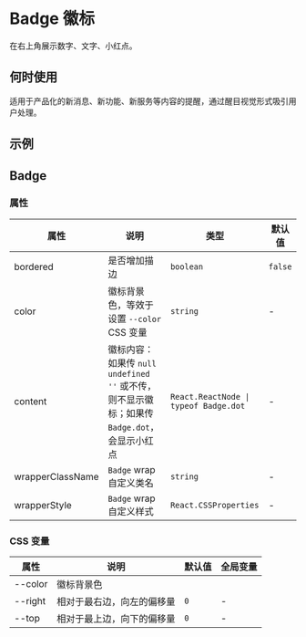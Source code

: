 # Badge 徽标

在右上角展示数字、文字、小红点。

## 何时使用

适用于产品化的新消息、新功能、新服务等内容的提醒，通过醒目视觉形式吸引用户处理。

## 示例

<code src="./demo/base.tsx"></code>

## Badge

### 属性

| 属性 | 说明 | 类型 | 默认值 |
| --- | --- | --- | --- |
| bordered | 是否增加描边 | `boolean` | `false` |
| color | 徽标背景色，等效于设置 `--color` CSS 变量 | `string` | - |
| content | 徽标内容：如果传 `null` `undefined` `''` 或不传，则不显示徽标；如果传 `Badge.dot`，会显示小红点 | `React.ReactNode \| typeof Badge.dot` | - |
| wrapperClassName | `Badge` wrap 自定义类名 | `string` | - |
| wrapperStyle | `Badge` wrap 自定义样式 | `React.CSSProperties` | - |

### CSS 变量

| 属性 | 说明 | 默认值 | 全局变量 |
| --- | --- | --- | --- |
| --color | 徽标背景色 |
| --right | 相对于最右边，向左的偏移量 | `0` | - |
| --top | 相对于最上边，向下的偏移量 | `0` | - |
